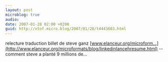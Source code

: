 ```yaml
---
layout: post
microblog: true
audio: 
date: 2007-01-28 02:00 +0200
guid: http://xtof.micro.blog/2007/01/28/t4443603.html
---
```

relecture traduction billet de steve ganz  [www.elanceur.org/microform...](http://www.elanceur.org/microformats/blog/linkedinlancehresume.html)  -- comment steve a planté 9 millions de...

